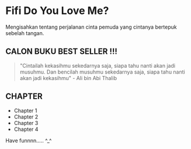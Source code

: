 # Fifi Do You Love Me?
Mengisahkan tentang perjalanan cinta pemuda yang cintanya bertepuk sebelah tangan.

## CALON BUKU BEST SELLER !!!
> "Cintailah kekasihmu sekedarnya saja, siapa tahu nanti akan jadi musuhmu. Dan bencilah musuhmu sekedarnya saja, siapa tahu nanti akan jadi kekasihmu" - Ali bin Abi Thalib

## CHAPTER
- Chapter 1
- Chapter 2
- Chapter 3
- Chapter 4

Have funnnn..... ^_^
